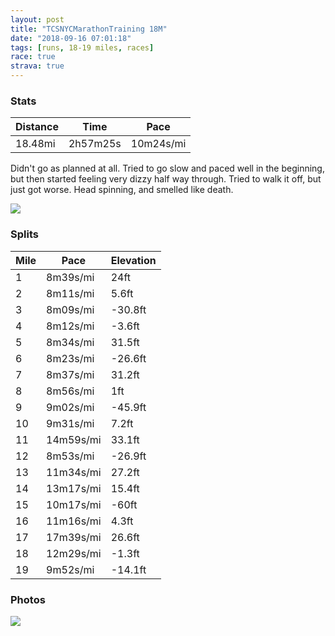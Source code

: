 ```yaml
---
layout: post
title: "TCSNYCMarathonTraining 18M"
date: "2018-09-16 07:01:18"
tags: [runs, 18-19 miles, races]
race: true
strava: true
---
```


### Stats

| Distance | Time | Pace |
|----------|------|------|
|18.48mi|2h57m25s|10m24s/mi|

Didn't go as planned at all. Tried to go slow and paced well in the beginning, but then started feeling very dizzy half way through. Tried to walk it off, but just got worse. Head spinning, and smelled like death.

<img src='https://maps.googleapis.com/maps/api/staticmap?maptype=roadmap&path=enc:km~wF`jkbMuFaAaEoG}A`BzAxFiArB_MmGmEvFeArLhCtCnEuGjJBlCfInE~CfDxJjJdFhE~GbHbAhGtNpFzB`Lw@fItK|Ix@nRfYdQdBjDrHnLnFvO~P|D_AxEwJW{F}MeK`@qM}K{O_FoBcHv@cGaJwO}DgQ}NoAmEEoIcBuCgY}QcL_BmHxAuLyLqLu@}FeHsAdArA|G}@zAiIkFmEZ{CxFo@tK|CzBvC{F~JOtN|WvKpHdEbGrHlBhIhOrP^dJdKtJzAlQfXfQxAnChHjNbHvLvN`Ed@nGsJb@wEs@kBiNwIWeFnA_D_AoFwgAqz@g@eG}ZwSuLmBaHnBiMmMkL{@yF}GkAjArAzGmAlBuHwFgEF{C`Gw@rK~CvBlDeHfJM~ChIxExDbBxHdN|I|BxEbHjAjJtQlR`@tIrKbHn@hUrYtMD|ClIzOtHnKlNlFMdFeK{@eG_NyJl@uNgFoDyB_G{FqD}Hl@}EoHsP_EwGsHqEcBsCyDe@kNuDaEoZoRqQz@aNkMoJWu@fC&key=AIzaSyC1MId7bFpkLXNAaYhBSTb8jLyiSqzbDtM&size=800x800&markers=color:yellow|label:S|40.79334,-73.95505&markers=color:green|label:F|40.79445999999996,-73.95565000000008'>

### Splits

| Mile | Pace | Elevation |
|------|------|-----------|
|1|8m39s/mi|24ft|
|2|8m11s/mi|5.6ft|
|3|8m09s/mi|-30.8ft|
|4|8m12s/mi|-3.6ft|
|5|8m34s/mi|31.5ft|
|6|8m23s/mi|-26.6ft|
|7|8m37s/mi|31.2ft|
|8|8m56s/mi|1ft|
|9|9m02s/mi|-45.9ft|
|10|9m31s/mi|7.2ft|
|11|14m59s/mi|33.1ft|
|12|8m53s/mi|-26.9ft|
|13|11m34s/mi|27.2ft|
|14|13m17s/mi|15.4ft|
|15|10m17s/mi|-60ft|
|16|11m16s/mi|4.3ft|
|17|17m39s/mi|26.6ft|
|18|12m29s/mi|-1.3ft|
|19|9m52s/mi|-14.1ft|

### Photos
<img src='https://dgtzuqphqg23d.cloudfront.net/QAArWDCgDlKBDVahX3_toIeXnBW2EiI45NFSoIJG_-I-768x575.jpg'>
